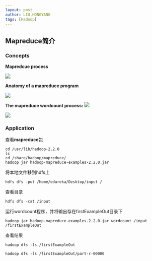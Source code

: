 ```yaml
---
layout: post
author: LIU,HONGYANG
tags: [Hadoop]
---
```






## Mapreduce简介





### Concepts


**Mapredcue process**

![](https://tva1.sinaimg.cn/large/007S8ZIlgy1gfmg5zzo8jj315y0iagng.jpg)

**Anatomy of a mapreduce program**

![](https://tva1.sinaimg.cn/large/007S8ZIlgy1gfmg5y7m0sj318m0mmdib.jpg)

**The mapreduce wordcount process:**
![](https://tva1.sinaimg.cn/large/007S8ZIlgy1gfmg5wija7j31yo0tuq8q.jpg)



![](https://tva1.sinaimg.cn/large/007S8ZIlgy1gfmg5qf76rj31lo0kw41w.jpg)



### Application


查看**mapreduce**包

```{}
cd /usr/lib/hadoop-2.2.0
ls
cd /share/hadoop/mapreduce/
hadoop jar hadoop-mapreduce-examples-2.2.0.jar
```

将本地文件移到hdfs上

```{bash}
hdfs dfs -put /home/edureka/Desktop/input /
```

查看目录

```{bash}
hdfs dfs -cat /input
```

运行wordcount程序，并将输出存在firstExampleOut目录下

```{bash}
hadoop jar hadoop-mapreduce-examples-2.2.0.jar wordcount /input /firstExampleOut

```


查看结果


```{bash}
hadoop dfs -ls /firstExampleOut
```


```{bash}
hadoop dfs -ls /firstExampleOut/part-r-00000
```